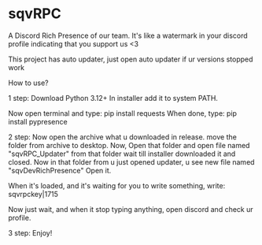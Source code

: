 # sqvRPC
A Discord Rich Presence of our team. It's like a watermark in your discord profile indicating that you support us &lt;3

This project has auto updater, just open auto updater if ur versions stopped work

How to use?

1 step: Download Python 3.12+
In installer add it to system PATH.

Now open terminal and type:
pip install requests
When done, type:
pip install pypresence

2 step: Now open the archive what u downloaded in release.
move the folder from archive to desktop.
Now, Open that folder and open file named "sqvRPC_Updater" from that folder
wait till installer downloaded it and closed.
Now in that folder from u just opened updater, u see new file named "sqvDevRichPresence"
Open it.

When it's loaded, and it's waiting for you to write something, write:
sqvrpckey|1715

Now just wait, and when it stop typing anything, open discord and check ur profile.

3 step: 
Enjoy!
